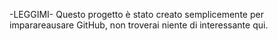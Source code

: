 -LEGGIMI-
Questo progetto è stato creato semplicemente per imparareausare GitHub, non troverai niente di interessante qui.